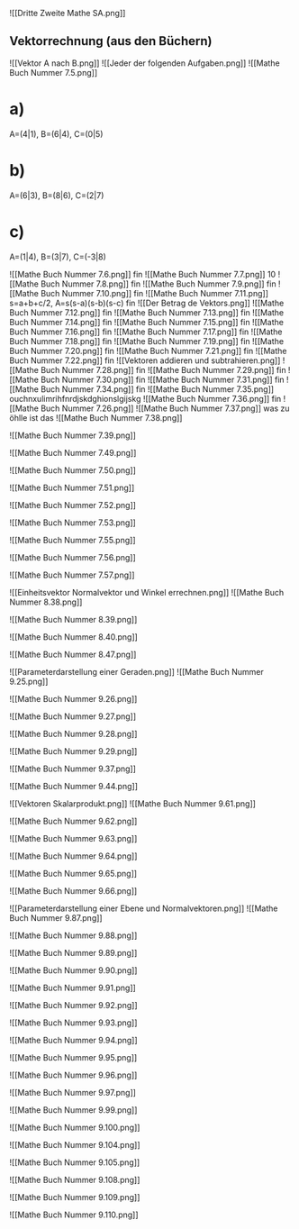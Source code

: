 ![[Dritte Zweite Mathe SA.png]]
## Vektorrechnung (aus den Büchern)
![[Vektor A nach B.png]]
![[Jeder der folgenden Aufgaben.png]]
![[Mathe Buch Nummer 7.5.png]]
# a)
A=(4|1), B=(6|4), C=(0|5)
# b)
A=(6|3), B=(8|6), C=(2|7)
# c)
A=(1|4), B=(3|7), C=(-3|8)

![[Mathe Buch Nummer 7.6.png]]
fin
![[Mathe Buch Nummer 7.7.png]]
10
![[Mathe Buch Nummer 7.8.png]]
fin
![[Mathe Buch Nummer 7.9.png]]
fin
![[Mathe Buch Nummer 7.10.png]]
fin
![[Mathe Buch Nummer 7.11.png]]
s=a+b+c/2, A=s(s-a)(s-b)(s-c) fin
![[Der Betrag de Vektors.png]]
![[Mathe Buch Nummer 7.12.png]]
fin
![[Mathe Buch Nummer 7.13.png]]
fin
![[Mathe Buch Nummer 7.14.png]]
fin
![[Mathe Buch Nummer 7.15.png]]
fin
![[Mathe Buch Nummer 7.16.png]]
fin
![[Mathe Buch Nummer 7.17.png]]
fin
![[Mathe Buch Nummer 7.18.png]]
fin
![[Mathe Buch Nummer 7.19.png]]
fin
![[Mathe Buch Nummer 7.20.png]]
fin
![[Mathe Buch Nummer 7.21.png]]
fin
![[Mathe Buch Nummer 7.22.png]]
fin
![[Vektoren addieren und subtrahieren.png]]
![[Mathe Buch Nummer 7.28.png]]
fin
![[Mathe Buch Nummer 7.29.png]]
fin
![[Mathe Buch Nummer 7.30.png]]
fin
![[Mathe Buch Nummer 7.31.png]]
fin
![[Mathe Buch Nummer 7.34.png]]
fin
![[Mathe Buch Nummer 7.35.png]]
ouchnxulimrihfnrdjskdghionslgijskg
![[Mathe Buch Nummer 7.36.png]]
fin
![[Mathe Buch Nummer 7.26.png]]
![[Mathe Buch Nummer 7.37.png]]
was zu öhlle ist das
![[Mathe Buch Nummer 7.38.png]]

![[Mathe Buch Nummer 7.39.png]]

![[Mathe Buch Nummer 7.49.png]]

![[Mathe Buch Nummer 7.50.png]]

![[Mathe Buch Nummer 7.51.png]]

![[Mathe Buch Nummer 7.52.png]]

![[Mathe Buch Nummer 7.53.png]]

![[Mathe Buch Nummer 7.55.png]]

![[Mathe Buch Nummer 7.56.png]]

![[Mathe Buch Nummer 7.57.png]]

![[Einheitsvektor Normalvektor und Winkel errechnen.png]]
![[Mathe Buch Nummer 8.38.png]]

![[Mathe Buch Nummer 8.39.png]]

![[Mathe Buch Nummer 8.40.png]]

![[Mathe Buch Nummer 8.47.png]]

![[Parameterdarstellung einer Geraden.png]]
![[Mathe Buch Nummer 9.25.png]]

![[Mathe Buch Nummer 9.26.png]]

![[Mathe Buch Nummer 9.27.png]]

![[Mathe Buch Nummer 9.28.png]]

![[Mathe Buch Nummer 9.29.png]]

![[Mathe Buch Nummer 9.37.png]]

![[Mathe Buch Nummer 9.44.png]]

![[Vektoren Skalarprodukt.png]]
![[Mathe Buch Nummer 9.61.png]]

![[Mathe Buch Nummer 9.62.png]]

![[Mathe Buch Nummer 9.63.png]]

![[Mathe Buch Nummer 9.64.png]]

![[Mathe Buch Nummer 9.65.png]]

![[Mathe Buch Nummer 9.66.png]]

![[Parameterdarstellung einer Ebene und Normalvektoren.png]]
![[Mathe Buch Nummer 9.87.png]]

![[Mathe Buch Nummer 9.88.png]]

![[Mathe Buch Nummer 9.89.png]]

![[Mathe Buch Nummer 9.90.png]]

![[Mathe Buch Nummer 9.91.png]]

![[Mathe Buch Nummer 9.92.png]]

![[Mathe Buch Nummer 9.93.png]]

![[Mathe Buch Nummer 9.94.png]]

![[Mathe Buch Nummer 9.95.png]]

![[Mathe Buch Nummer 9.96.png]]

![[Mathe Buch Nummer 9.97.png]]

![[Mathe Buch Nummer 9.99.png]]

![[Mathe Buch Nummer 9.100.png]]

![[Mathe Buch Nummer 9.104.png]]

![[Mathe Buch Nummer 9.105.png]]

![[Mathe Buch Nummer 9.108.png]]

![[Mathe Buch Nummer 9.109.png]]

![[Mathe Buch Nummer 9.110.png]]
